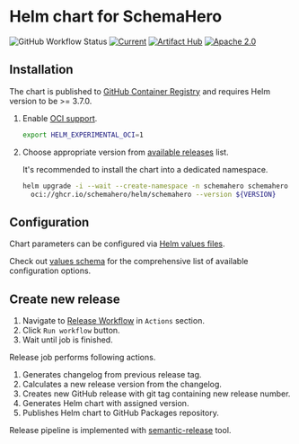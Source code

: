 
# Helm chart for SchemaHero

![GitHub Workflow Status](https://img.shields.io/github/workflow/status/schemahero/schemahero-helm/CI?label=CI%2FCD&style=for-the-badge)
[![Current](https://img.shields.io/github/v/tag/schemahero/schemahero-helm?logo=github&sort=semver&style=for-the-badge&label=current)](https://github.com/schemahero/schemahero-helm/releases/latest)
[![Artifact Hub](https://img.shields.io/endpoint?style=for-the-badge&url=https://artifacthub.io/badge/repository/schemahero)](https://artifacthub.io/packages/helm/schemahero/schemahero)
[![Apache 2.0](https://img.shields.io/github/license/schemahero/schemahero-helm?style=for-the-badge)](https://opensource.org/licenses/Apache-2.0)

## Installation

The chart is published to
[GitHub Container Registry](https://docs.github.com/en/packages/working-with-a-github-packages-registry/working-with-the-container-registry)
and requires Helm version to be >= 3.7.0.

1. Enable [OCI support](https://helm.sh/docs/topics/registries/#enabling-oci-support).
    ```sh
    export HELM_EXPERIMENTAL_OCI=1
    ```

1. Choose appropriate version from [available releases](https://github.com/schemahero/schemahero-helm/releases) list.

    It's recommended to install the chart into a dedicated namespace.

    ```sh
    helm upgrade -i --wait --create-namespace -n schemahero schemahero \
      oci://ghcr.io/schemahero/helm/schemahero --version ${VERSION}
    ```

## Configuration

Chart parameters can be configured via [Helm values files](https://helm.sh/docs/chart_template_guide/values_files/).

Check out
[values schema](https://artifacthub.io/packages/helm/schemahero/schemahero?modal=values-schema)
for the comprehensive list of available configuration options.

## Create new release

1. Navigate to [Release Workflow](https://github.com/schemahero/schemahero-helm/actions/workflows/release.yaml)
in `Actions` section.
1. Click `Run workflow` button.
1. Wait until job is finished.

Release job performs following actions.

1. Generates changelog from previous release tag.
1. Calculates a new release version from the changelog.
1. Creates new GitHub release with git tag containing new release number.
1. Generates Helm chart with assigned version.
1. Publishes Helm chart to GitHub Packages repository.

Release pipeline is implemented with
[semantic-release](https://github.com/semantic-release/semantic-release) tool.

